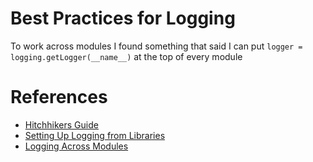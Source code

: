 # Best Practices for Logging

To work across modules I found something that said I can put `logger = logging.getLogger(__name__)` at the top of every module


# References
+ [Hitchhikers Guide](docs.python-guide.org/writing/logging)
+ [Setting Up Logging from Libraries](https://towardsdatascience.com/the-reusable-python-logging-template-for-all-your-data-science-apps-551697c8540)
+ [Logging Across Modules](https://stackoverflow.com/questions/46058121/nameerror-global-name-logger-is-not-defined)
